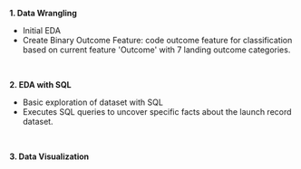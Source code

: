 
**1. Data Wrangling**

- Initial EDA 
- Create Binary Outcome Feature: code outcome feature for classification based on current feature 'Outcome' with 7 landing outcome categories.

</br>

**2. EDA with SQL**
- Basic exploration of dataset with SQL
- Executes SQL queries to uncover specific facts about the launch record dataset.


</br>

**3. Data Visualization**
